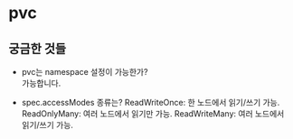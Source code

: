 # pvc

## 궁금한 것들
- pvc는 namespace 설정이 가능한가?  
가능합니다.  

- spec.accessModes 종류는? 
ReadWriteOnce: 한 노드에서 읽기/쓰기 가능. 
ReadOnlyMany: 여러 노드에서 읽기만 가능. 
ReadWriteMany: 여러 노드에서 읽기/쓰기 가능. 